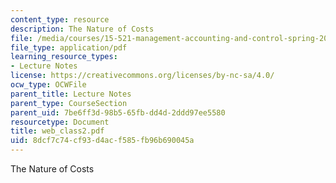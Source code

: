 ```yaml
---
content_type: resource
description: The Nature of Costs
file: /media/courses/15-521-management-accounting-and-control-spring-2003/8dcf7c74cf93d4acf585fb96b690045a_web_class2.pdf
file_type: application/pdf
learning_resource_types:
- Lecture Notes
license: https://creativecommons.org/licenses/by-nc-sa/4.0/
ocw_type: OCWFile
parent_title: Lecture Notes
parent_type: CourseSection
parent_uid: 7be6ff3d-98b5-65fb-dd4d-2ddd97ee5580
resourcetype: Document
title: web_class2.pdf
uid: 8dcf7c74-cf93-d4ac-f585-fb96b690045a
---
```

The Nature of Costs